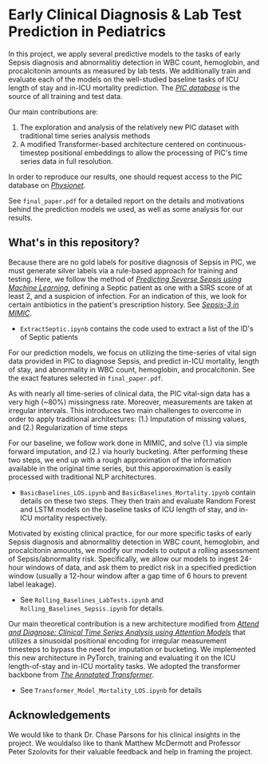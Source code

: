 # Early Clinical Diagnosis & Lab Test Prediction in Pediatrics

In this project, we apply several predictive models to the tasks of early Sepsis diagnosis and abnormalitiy detection in WBC count, hemoglobin, and procalcitonin amounts as measured by lab tests. We additionally train and evaluate each of the models on the well-studied baseline tasks of ICU length of stay and in-ICU mortality prediction. The [*PIC database*](https://www.nature.com/articles/s41597-020-0355-4) is the source of all training and test data. 

Our main contributions are:
  1. The exploration and analysis of the relatively new PIC dataset with traditional time series analysis methods
  2. A modified Transformer-based architecture centered on continuous-timestep positional embeddings to allow the processing of PIC's time series data in full resolution.

In order to reproduce our results, one should request access to the PIC database on [*Physionet*](https://physionet.org/content/picdb/1.0.0/).

See `final_paper.pdf` for a detailed report on the details and motivations behind the prediction models we used, as well as some analysis for our results.

## What's in this repository? 

Because there are no gold labels for positive diagnosis of Sepsis in PIC, we must generate silver labels via a rule-based approach for training and testing. Here, we follow the method of [*Predicting Severse Sepsis using Machine Learning*](https://www.ncbi.nlm.nih.gov/pmc/articles/PMC6798083/), defining a Septic patient as one with a SIRS score of at least 2, and a suspicion of infection. For an indication of this, we look for certain antibiotics in the patient's prescription history. See [*Sepsis-3 in MIMIC*](https://github.com/alistairewj/sepsis3-mimic).

- `ExtractSeptic.ipynb` contains the code used to extract a list of the ID's of Septic patients

For our prediction models, we focus on utilizing the time-series of vital sign data provided in PIC to diagnose Sepsis, and predict in-ICU mortality, length of stay, and abnormality in WBC count, hemoglobin, and procalcitonin. See the exact features selected in `final_paper.pdf`. 

As with nearly all time-series of clinical data, the PIC vital-sign data has a very high (~80%) missingness rate. Moreover, measurements are taken at irregular intervals. This introduces two main challenges to overcome in order to apply traditional architectures: (1.) Imputation of missing values, and (2.) Regularization of time steps

For our baseline, we follow work done in MIMIC, and solve (1.) via simple forward imputation, and (2.) via hourly bucketing. After performing these two steps, we end up with a rough approximation of the information available in the original time series, but this apporoximation is easily processed with traditional NLP architectures. 

- `BasicBaselines_LOS.ipynb` and `BasicBaselines_Mortality.ipynb` contain details on these two steps. They then train and evaluate Random Forest and LSTM models on the baseline tasks of ICU length of stay, and in-ICU mortality respectively. 

Motivated by existing clinical practice, for our more specific tasks of early Sepsis diagnosis and abnormalitiy detection in WBC count, hemoglobin, and procalcitonin amounts, we modify our models to output a rolling assessment of Sepsis/abnormality risk. Specifically, we allow our models to ingest 24-hour windows of data, and ask them to predict risk in a specified prediction window (usually a 12-hour window after a gap time of 6 hours to prevent label leakage).

- See `Rolling_Baselines_LabTests.ipynb` and `Rolling_Baselines_Sepsis.ipynb` for details.

Our main theoretical contribution is a new architecture modified from [*Attend and Diagnose: Clinical Time Series Analysis using Attention Models*](https://arxiv.org/abs/1711.03905) that utilizes a sinusoidal positional encoding for irregular measurement timesteps to bypass the need for imputation or bucketing. We implemented this new architecture in PyTorch, training and evaluating it on the ICU length-of-stay and in-ICU mortality tasks. We adopted the transformer backbone from [*The Annotated Transformer*](http://nlp.seas.harvard.edu/2018/04/03/attention.html).

- See `Transformer_Model_Mortality_LOS.ipynb` for details

## Acknowledgements

We would like to thank Dr.  Chase Parsons for his clinical insights in the project.  We wouldalso  like  to  thank  Matthew  McDermott  and  Professor  Peter  Szolovits  for  their  valuable feedback and help in framing the project.


